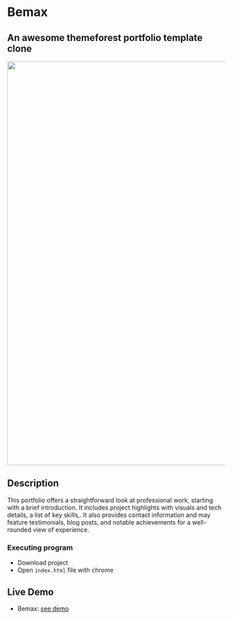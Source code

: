 # Bemax

## An awesome themeforest portfolio template clone

<img src="https://res.cloudinary.com/dl1sztvng/image/upload/v1723935013/w98xtbwj2crviyddi2hm.png" width="931"/>

## Description

This portfolio offers a straightforward look at professional work, starting with a brief introduction. It includes project highlights with visuals and tech details, a list of key skills,. It also provides contact information and may feature testimonials, blog posts, and notable achievements for a well-rounded view of experience.

### Executing program

- Download project
- Open `index.html` file with chrome

## Live Demo

- Bemax: [see demo](https://wali39.github.io/bemax/)
